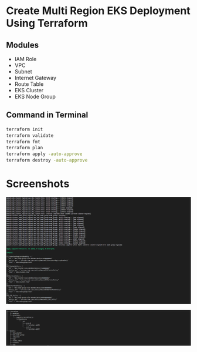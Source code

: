 # Create Multi Region EKS Deployment Using Terraform

## Modules
- IAM Role 
- VPC
- Subnet
- Internet Gateway
- Route Table
- EKS Cluster
- EKS Node Group

## Command in Terminal

```bash
terraform init
terraform validate
terraform fmt
terraform plan
terraform apply -auto-approve
terraform destroy -auto-approve

```

# Screenshots

![Apply Success](./screenshots/image.png)

![tree structure](./screenshots/image-1.png)